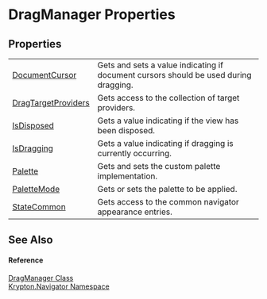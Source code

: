 # DragManager Properties




## Properties
<table>
<tr>
<td><a href="b2c9402f-3a53-7523-223f-f52ad70385b5.md">DocumentCursor</a></td>
<td>Gets and sets a value indicating if document cursors should be used during dragging.</td></tr>
<tr>
<td><a href="7cae82cd-3f99-d533-bb60-a9069e1c990d.md">DragTargetProviders</a></td>
<td>Gets access to the collection of target providers.</td></tr>
<tr>
<td><a href="8e0a77b1-47a7-d7b1-cff5-0d467fd4a82c.md">IsDisposed</a></td>
<td>Gets a value indicating if the view has been disposed.</td></tr>
<tr>
<td><a href="28d5dea6-a95b-d714-2514-fab6d3f74465.md">IsDragging</a></td>
<td>Gets a value indicating if dragging is currently occurring.</td></tr>
<tr>
<td><a href="7c6e25b3-db07-f68a-3690-54a5bc9bd776.md">Palette</a></td>
<td>Gets and sets the custom palette implementation.</td></tr>
<tr>
<td><a href="df9db979-1b9e-0e8b-8dff-8f97f698dc3a.md">PaletteMode</a></td>
<td>Gets or sets the palette to be applied.</td></tr>
<tr>
<td><a href="1c70437f-8671-5542-553a-98bf4c279c4a.md">StateCommon</a></td>
<td>Gets access to the common navigator appearance entries.</td></tr>
</table>

## See Also


#### Reference
<a href="c4c7f6d9-6a9b-f8b6-729f-aff343ef1cac.md">DragManager Class</a>  
<a href="a21ac074-d119-3dc6-bd1c-d3a12c0128bc.md">Krypton.Navigator Namespace</a>  
